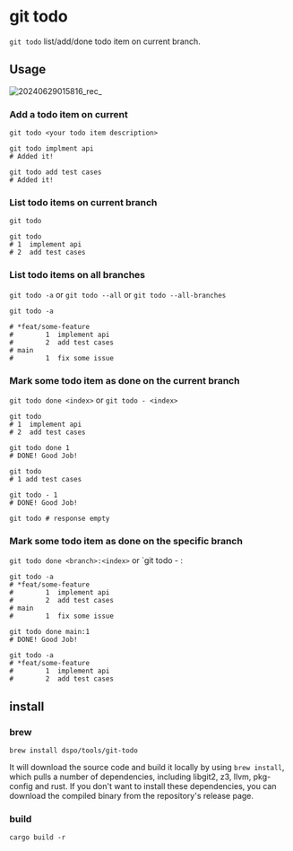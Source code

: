 # git todo

`git todo` list/add/done todo item on current branch.

## Usage

![20240629015816_rec_](https://github.com/dspo/git-todo/assets/25881576/806cb7d9-25ff-4ea7-9cb6-a464e25a9318)

### Add a todo item on current

`git todo <your todo item description>`

```shell
git todo implment api
# Added it!
```

```shell
git todo add test cases
# Added it!
```

### List todo items on current branch

`git todo`

```shell
git todo
# 1  implement api
# 2  add test cases
```

### List todo items on all branches

`git todo -a` or `git todo --all` or `git todo --all-branches`

```shell
git todo -a

# *feat/some-feature
#        1  implement api
#        2  add test cases
# main
#        1  fix some issue
```

### Mark some todo item as done on the current branch

`git todo done <index>` or `git todo - <index>`

```shell
git todo
# 1  implement api
# 2  add test cases

git todo done 1
# DONE! Good Job!

git todo
# 1 add test cases

git todo - 1
# DONE! Good Job!

git todo # response empty
```

### Mark some todo item as done on the specific branch

`git todo done <branch>:<index>` or `git todo - <branch>:<index>

```shell
git todo -a
# *feat/some-feature
#        1  implement api
#        2  add test cases
# main
#        1  fix some issue

git todo done main:1 
# DONE! Good Job!

git todo -a
# *feat/some-feature
#        1  implement api
#        2  add test cases
```

## install

### brew

```shell
brew install dspo/tools/git-todo
```

It will download the source code and build it locally by using `brew install`, which pulls a number of dependencies, including libgit2, z3, llvm, pkg-config and rust.
If you don't want to install these dependencies, you can download the compiled binary from the repository's release page.

### build

```shell
cargo build -r
```
